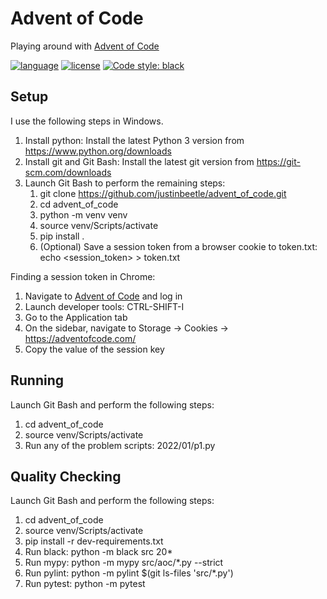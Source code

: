 # Advent of Code

Playing around with [Advent of Code](https://adventofcode.com/)

[![language](https://img.shields.io/badge/python-3-blue.svg)](https://www.python.org/downloads/)
[![license](https://img.shields.io/badge/license-MIT-blue)](LICENSE)
[![Code style: black](https://img.shields.io/badge/code%20style-black-000000.svg)](https://github.com/psf/black)

## Setup

I use the following steps in Windows.

1. Install python: Install the latest Python 3 version from https://www.python.org/downloads
2. Install git and Git Bash: Install the latest git version from https://git-scm.com/downloads
3. Launch Git Bash to perform the remaining steps:
   1. git clone https://github.com/justinbeetle/advent_of_code.git
   2. cd advent_of_code
   3. python -m venv venv
   4. source venv/Scripts/activate
   5. pip install .
   6. (Optional) Save a session token from a browser cookie to token.txt: echo <session_token> > token.txt

Finding a session token in Chrome:
1. Navigate to [Advent of Code](https://adventofcode.com/) and log in
2. Launch developer tools: CTRL-SHIFT-I
3. Go to the Application tab
4. On the sidebar, navigate to Storage -> Cookies -> https://adventofcode.com/
5. Copy the value of the session key

## Running

Launch Git Bash and perform the following steps:
1. cd advent_of_code
2. source venv/Scripts/activate
3. Run any of the problem scripts: 2022/01/p1.py

## Quality Checking

Launch Git Bash and perform the following steps:
1. cd advent_of_code
2. source venv/Scripts/activate
3. pip install -r dev-requirements.txt
4. Run black: python -m black src 20*
5. Run mypy: python -m mypy src/aoc/*.py --strict
6. Run pylint: python -m pylint $(git ls-files 'src/*.py')
6. Run pytest: python -m pytest
